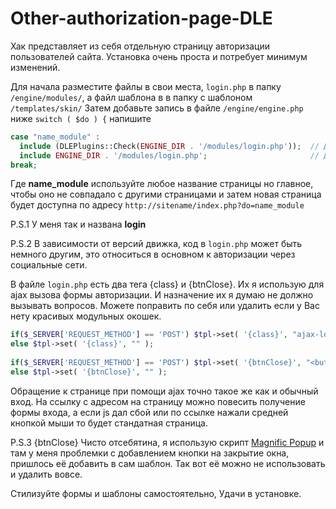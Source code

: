 # Other-authorization-page-DLE
Хак представляет из себя отдельную страницу авторизации пользователей сайта.
Установка очень проста и потребует минимум изменений.

Для начала разместите файлы в свои места, `login.php` в папку `/engine/modules/`, а файл шаблона в в папку с шаблоном `/templates/skin/`
Затем добавьте запись в файле `/engine/engine.php` ниже `switch ( $do ) {` напишите

```php
case "name_module" :
  include (DLEPlugins::Check(ENGINE_DIR . '/modules/login.php'));  // Для версий движка 13 и выше.
  include ENGINE_DIR . '/modules/login.php';                       // Для версии движка ниже 13.
break;
```
Где **name_module** используйте любое название страницы но главное, чтобы оно не совпадало с другими страницами 
и затем новая страница будет доступна по адресу `http://sitename/index.php?do=name_module`

P.S.1 У меня так и названа **login**

P.S.2 В зависимости от версий движка, код в `login.php` может быть немного другим, это относиться в основном к авторизации через социальные сети.

В файле `login.php` есть два тега {class} и {btnClose}. Их я использую для ajax вызова формы авторизации. 
И назначение их я думаю не должно вызывать вопросов. Можете поправить по себя или удалить если у Вас нету красивых модульных окошек.

```php
if($_SERVER['REQUEST_METHOD'] == 'POST') $tpl->set( '{class}', "ajax-login" );
else $tpl->set( '{class}', "" );
	
if($_SERVER['REQUEST_METHOD'] == 'POST') $tpl->set( '{btnClose}', "<button type=\"button\" class=\"mfp-close\">×</button>" );
else $tpl->set( '{btnClose}', "" );
```
Обращение к странице при помощи ajax точно такое же как и обычный вход. На ссылку с адресом на страницу можно повесить получение формы входа, а если js дал сбой или по ссылке нажали средней кнопкой мыши то будет стандатная страница.

P.S.3 {btnClose} Чисто отсебятина, я использую скрипт [Magnific Popup](https://dimsemenov.com/plugins/magnific-popup/) и там у меня
проблемки с добавлением кнопки на закрытие окна, пришлось её добавить в сам шаблон. Так вот её можно не использовать и удалить вовсе.

Стилизуйте формы и шаблоны самостоятельно, Удачи в установке.
